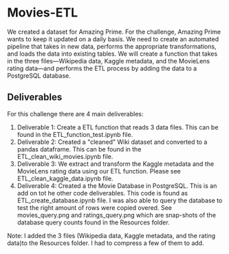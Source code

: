 # Movies-ETL
We created a dataset for Amazing Prime.  For the challenge, Amazing Prime wants to keep it updated on a daily basis. We need to create an automated pipeline that takes in new data, performs the appropriate transformations, and loads the data into existing tables. We will create a function that takes in the three files—Wikipedia data, Kaggle metadata, and the MovieLens rating data—and performs the ETL process by adding the data to a PostgreSQL database.

## Deliverables
For this challenge there are 4 main deliverables:
1. Deliverable 1: Create a ETL function that reads 3 data files.  This can be found in the ETL_function_test.ipynb file.
2. Deliverable 2: Created a "cleaned" Wiki dataset and converted to a pandas dataframe.  This can be found in the ETL_clean_wiki_movies.ipynb file.
3. Deliverable 3: We extract and transform the Kaggle metadata and the MovieLens rating data using our ETL function.  Please see ETL_clean_kaggle_data.ipynb file.
4. Deliverable 4: Created a the Movie Database in PostgreSQL. This is an add on tot he other code deliverables. This code is found as ETL_create_database.ipynb file.  I was also able to query the database to test the right amount of rows were copied overed.  See movies_query.png and ratings_query.png which are snap-shots of the database query counts found in the Resources folder.  

Note: I added the 3 files (Wikipedia data, Kaggle metadata, and the rating data)to the Resources folder.  I had to compress a few of them to add.  
